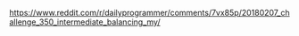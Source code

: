 https://www.reddit.com/r/dailyprogrammer/comments/7vx85p/20180207_challenge_350_intermediate_balancing_my/
